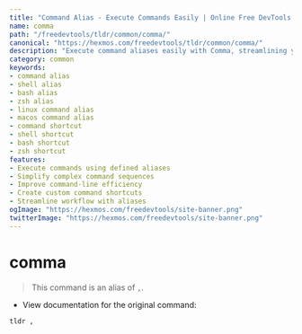 ```yaml
---
title: "Command Alias - Execute Commands Easily | Online Free DevTools by Hexmos"
name: comma
path: "/freedevtools/tldr/common/comma/"
canonical: "https://hexmos.com/freedevtools/tldr/common/comma/"
description: "Execute command aliases easily with Comma, streamlining your command-line workflow. Simplify complex tasks and improve productivity. Free online tool, no registration required."
category: common
keywords:
- command alias
- shell alias
- bash alias
- zsh alias
- linux command alias
- macos command alias
- command shortcut
- shell shortcut
- bash shortcut
- zsh shortcut
features:
- Execute commands using defined aliases
- Simplify complex command sequences
- Improve command-line efficiency
- Create custom command shortcuts
- Streamline workflow with aliases
ogImage: "https://hexmos.com/freedevtools/site-banner.png"
twitterImage: "https://hexmos.com/freedevtools/site-banner.png"
---
```


# comma

> This command is an alias of `,`.

- View documentation for the original command:

`tldr ,`
